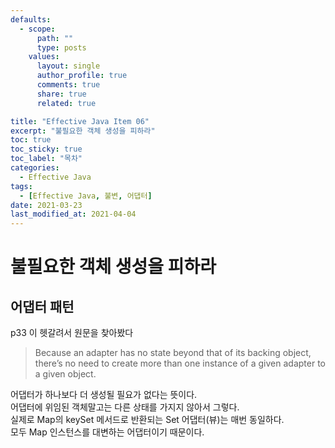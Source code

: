 ```yaml
---
defaults:
  - scope:
      path: ""
      type: posts
    values:
      layout: single
      author_profile: true
      comments: true
      share: true
      related: true

title: "Effective Java Item 06"
excerpt: "불필요한 객체 생성을 피하라"
toc: true
toc_sticky: true
toc_label: "목차"
categories:
  - Effective Java
tags:
  - [Effective Java, 불변, 어댑터]
date: 2021-03-23
last_modified_at: 2021-04-04
---
```


# 불필요한 객체 생성을 피하라

## 어댑터 패턴

p33 이 헷갈려서 원문을 찾아봤다

> Because an adapter has no state beyond that of its backing object, there’s no need to create
more than one instance of a given adapter to a given object.

어댑터가 하나보다 더 생성될 필요가 없다는 뜻이다.  
어댑터에 위임된 객체말고는 다른 상태를 가지지 않아서 그렇다.  
실제로 Map의 keySet 메서드로 반환되는 Set 어댑터(뷰)는 매번 동일하다.  
모두 Map 인스턴스를 대변하는 어댑터이기 때문이다.

